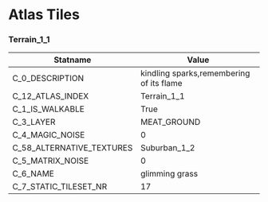 

# Atlas Tiles





### Terrain_1_1
| Statname | Value | 
|  --  |  --  | 
| C_0_DESCRIPTION | kindling sparks,remembering of its flame | 
| C_12_ATLAS_INDEX | Terrain_1_1 | 
| C_1_IS_WALKABLE | True | 
| C_3_LAYER | MEAT_GROUND | 
| C_4_MAGIC_NOISE | 0 | 
| C_58_ALTERNATIVE_TEXTURES | Suburban_1_2 | 
| C_5_MATRIX_NOISE | 0 | 
| C_6_NAME | glimming grass | 
| C_7_STATIC_TILESET_NR | 17 | 

